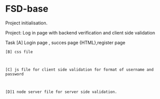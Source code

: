 # FSD-base
Project initialisation.



 Project: Log in page with backend verification and client side validation

Task
	[A] Login page ,  succes page {HTML},register page
	
	
	
	
	[B] css file
	
	
	
	[C] js file for client side validation for format of username and password
	
	
	
	[D]1 node server file for server side validation.
